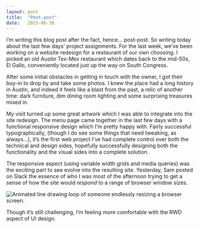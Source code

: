 ```yaml
---
layout: post
title:  "Post-post"
date:   2015-06-30
---
```


I’m writing this blog post after the fact, hence… post-post. So writing today about the last few days’ project assignments. For the last week, we’ve been working on a website redesign for a restaurant of our own choosing. I picked an old Austin Tex-Mex restaurant which dates back to the mid-50s, El Gallo, conveniently located just up the way on South Congress. 

After some initial obstacles in getting in touch with the owner, I got their buy-in to drop by and take some photos. I knew the place had a long history in Austin, and indeed it feels like a blast from the past, a relic of another time: dark furniture, dim dining room lighting and some surprising treasures mixed in.

My visit turned up some great artwork which I was able to integrate into the site redesign.
The menu page came together in the last few days with a functional responsive design which I’m pretty happy with. Fairly successful typographically, (though I do see some things that need tweaking, as always…), it’s the first web project I’ve had complete control over both the technical and design sides, hopefully successfully designing both the functionality and the visual sides into a complete solution.

The responsive aspect (using variable width grids and media queries) was the exciting part to see evolve into the resulting site. Yesterday, Sam posted on Slack the essence of who I was most of the afternoon trying to get a sense of how the site would _respond_ to a range of browser window sizes. 



![Animated line drawing loop of someone endlessly resizing a browser screen.](http-//i.imgur.com/YkbaV.gif.webloc)


Though it’s still challenging, I’m feeling more comfortable with the RWD aspect of UI design.

